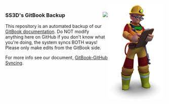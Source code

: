 <img src="https://raw.githubusercontent.com/RE-SS3D/SS3D-Art/main/Artwork/Cutouts/Avatars/Uncropped/Engineer.png" align="right" height="300"/>

<h3>SS3D's GitBook Backup
    <a href="https://github.com/RE-SS3D/.gitbook"><img src="https://img.shields.io/github/repo-size/RE-SS3D/.gitbook?color=gold&style=plastic" align="right"></a>
</h3>

This repository is an automated backup of our [GitBook documentation](https://ss3d.gitbook.io/). Do NOT modify anything here on GitHub if you don't know what you're doing, the system syncs BOTH ways! Please only make edits from the GitBook side. 

For more info see our document, [GitBook-GitHub Syncing](https://ss3d.gitbook.io/management/management-intro/sites-and-accounts/gitbook-and-github-syncing).